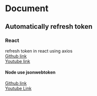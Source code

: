 # Document

## Automatically refresh token

### React

refresh token in react using axios
</br>
<a href="https://github.com/divanov11/refresh-token-interval/">Github link</a> </br>
<a href="https://www.youtube.com/watch?v=16-1mTdGBoM">Youtube link</a>

#### Node use jsonwebtoken

<a href="https://github.com/WebDevSimplified/JWT-Authentication">Github link</a> </br>
<a href="https://www.youtube.com/watch?v=mbsmsi7l3r4&t=1250s">Youtube Link</a>


